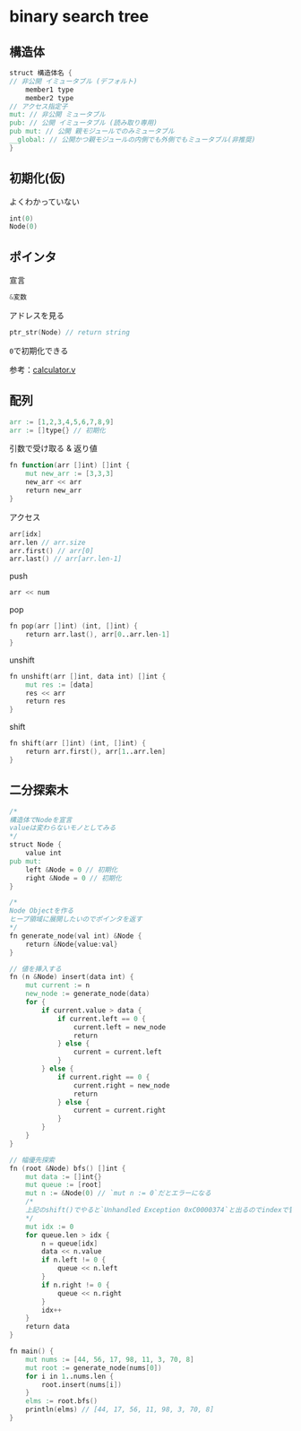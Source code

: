 # binary search tree

## 構造体

```v
struct 構造体名 {
// 非公開 イミュータブル (デフォルト) 
    member1 type
    member2 type
// アクセス指定子
mut: // 非公開 ミュータブル
pub: // 公開 イミュータブル (読み取り専用) 
pub mut: // 公開 親モジュールでのみミュータブル 
__global: // 公開かつ親モジュールの内側でも外側でもミュータブル(非推奨)
}
```

## 初期化(仮)

よくわかっていない

```v
int(0)
Node(0)
```

## ポインタ

宣言

```v
&変数
```

アドレスを見る

```v
ptr_str(Node) // return string
```

`0`で初期化できる

参考：[calculator.v](https://github.com/vlang/ui/blob/master/examples/calculator.v)

## 配列

```v
arr := [1,2,3,4,5,6,7,8,9]
arr := []type{} // 初期化
```

引数で受け取る & 返り値

```v
fn function(arr []int) []int {
    mut new_arr := [3,3,3]
    new_arr << arr
    return new_arr
}
```

アクセス

```v
arr[idx]
arr.len // arr.size
arr.first() // arr[0]
arr.last() // arr[arr.len-1]
```

push

```v
arr << num
```

pop

```v
fn pop(arr []int) (int, []int) {
	return arr.last(), arr[0..arr.len-1]
}
```

unshift

```v
fn unshift(arr []int, data int) []int {
	mut res := [data] 
	res << arr
	return res
}
```

shift

```v
fn shift(arr []int) (int, []int) {
	return arr.first(), arr[1..arr.len]
}
```

## 二分探索木

```v
/* 
構造体でNodeを宣言
valueは変わらないモノとしてみる
*/
struct Node {
	value int
pub mut:
	left &Node = 0 // 初期化
	right &Node = 0 // 初期化
}

/*
Node Objectを作る
ヒープ領域に展開したいのでポインタを返す
*/
fn generate_node(val int) &Node {
	return &Node{value:val}
}

// 値を挿入する
fn (n &Node) insert(data int) {
	mut current := n
	new_node := generate_node(data)
	for {
		if current.value > data {
			if current.left == 0 {
				current.left = new_node
				return
			} else {
				current = current.left
			}
		} else {
			if current.right == 0 {
				current.right = new_node
				return
			} else {
				current = current.right
			}
		}
	}
}

// 幅優先探索
fn (root &Node) bfs() []int {
	mut data := []int{}
	mut queue := [root]
	mut n := &Node(0) // `mut n := 0`だとエラーになる
    /*
    上記のshift()でやると`Unhandled Exception 0xC0000374`と出るのでindexで管理
    */
	mut idx := 0
	for queue.len > idx {
		n = queue[idx]
		data << n.value
		if n.left != 0 {
			queue << n.left
		}
		if n.right != 0 {
			queue << n.right
		}
		idx++
	}
	return data
}

fn main() {
	mut nums := [44, 56, 17, 98, 11, 3, 70, 8]
	mut root := generate_node(nums[0])
	for i in 1..nums.len {
		root.insert(nums[i])
	}
	elms := root.bfs()
	println(elms) // [44, 17, 56, 11, 98, 3, 70, 8]
}
```